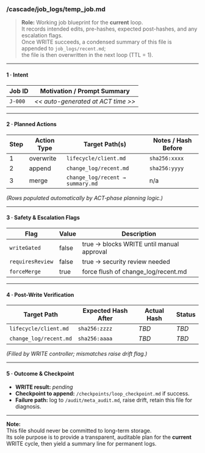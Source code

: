 <!-- @meta {
  "fileType": "job",
  "subtype": "temporary",
  "purpose": "Ephemeral WRITE-phase job plan; exists for one loop to coordinate file mutations and safety checks.",
  "editPolicy": "appendOrReplace",
  "ttlCycles": 1,
  "routeScope": "global",
  "mergeTarget": "job_logs/recent.md"
} -->

### /cascade/job_logs/temp_job.md

> **Role:** Working job blueprint for the **current** loop.  
> It records intended edits, pre-hashes, expected post-hashes, and any escalation flags.  
> Once WRITE succeeds, a condensed summary of this file is appended to `job_logs/recent.md`;  
> the file is then overwritten in the next loop (TTL = 1).

---

#### 1 · Intent

| Job ID | Motivation / Prompt Summary                              |
|--------|----------------------------------------------------------|
| `J-000`| _<< auto-generated at ACT time >>_                       |

---

#### 2 · Planned Actions

| Step | Action Type   | Target Path(s)                     | Notes / Hash Before |
|------|---------------|------------------------------------|---------------------|
| 1    | overwrite     | `lifecycle/client.md`              | `sha256:xxxx`       |
| 2    | append        | `change_log/recent.md`             | `sha256:yyyy`       |
| 3    | merge         | `change_log/recent → summary.md`   | n/a                 |

*(Rows populated automatically by ACT‐phase planning logic.)*

---

#### 3 · Safety & Escalation Flags

| Flag              | Value | Description                                  |
|-------------------|-------|----------------------------------------------|
| `writeGated`      | false | true → blocks WRITE until manual approval    |
| `requiresReview`  | false | true → security review needed                |
| `forceMerge`      | true  | force flush of change_log/recent.md          |

---

#### 4 · Post-Write Verification

| Target Path                  | Expected Hash After | Actual Hash | Status |
|------------------------------|---------------------|-------------|--------|
| `lifecycle/client.md`        | `sha256:zzzz`       | _TBD_       | _TBD_  |
| `change_log/recent.md`       | `sha256:aaaa`       | _TBD_       | _TBD_  |

*(Filled by WRITE controller; mismatches raise drift flag.)*

---

#### 5 · Outcome & Checkpoint

- **WRITE result:** _pending_  
- **Checkpoint to append:** `/checkpoints/loop_checkpoint.md` if success.  
- **Failure path:** log to `/audit/meta_audit.md`, raise drift, retain this file for diagnosis.

---

**Note:**  
This file should never be committed to long-term storage.  
Its sole purpose is to provide a transparent, auditable plan for the **current** WRITE cycle, then yield a summary line for permanent logs.
